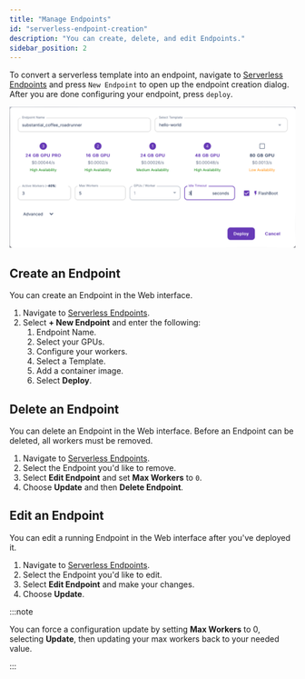 ```yaml
---
title: "Manage Endpoints"
id: "serverless-endpoint-creation"
description: "You can create, delete, and edit Endpoints."
sidebar_position: 2
---
```


To convert a serverless template into an endpoint, navigate to [Serverless Endpoints](https://www.runpod.io/console/serverless/user/endpoints) and press `New Endpoint` to open up the endpoint creation dialog. After you are done configuring your endpoint, press `deploy`.

![](../../../static/img/new-endpoint.png)

## Create an Endpoint

You can create an Endpoint in the Web interface.

1. Navigate to [Serverless Endpoints](https://www.dev.runpod.io/console/serverless).
2. Select **+ New Endpoint** and enter the following:
   1. Endpoint Name.
   2. Select your GPUs.
   3. Configure your workers.
   4. Select a Template.
   5. Add a container image.
   6. Select **Deploy**.

## Delete an Endpoint

You can delete an Endpoint in the Web interface.
Before an Endpoint can be deleted, all workers must be removed.

1. Navigate to [Serverless Endpoints](https://www.dev.runpod.io/console/serverless).
2. Select the Endpoint you'd like to remove.
3. Select **Edit Endpoint** and set **Max Workers** to `0`.
4. Choose **Update** and then **Delete Endpoint**.

## Edit an Endpoint

You can edit a running Endpoint in the Web interface after you've deployed it.

1. Navigate to [Serverless Endpoints](https://www.dev.runpod.io/console/serverless).
2. Select the Endpoint you'd like to edit.
3. Select **Edit Endpoint** and make your changes.
4. Choose **Update**.

:::note

You can force a configuration update by setting **Max Workers** to 0, selecting **Update**, then updating your max workers back to your needed value.

:::
